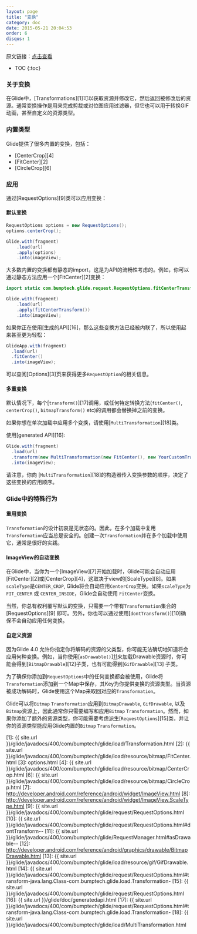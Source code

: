```yaml
---
layout: page
title: "变换"
category: doc
date: 2015-05-21 20:04:53
order: 6
disqus: 1
---
```


原文链接：[点击查看](http://bumptech.github.io/glide/doc/transformations.html)

* TOC
{:toc}

### 关于变换

在Glide中，[Transformations][1]可以获取资源并修改它，然后返回被修改后的资源。通常变换操作是用来完成剪裁或对位图应用过滤器，但它也可以用于转换GIF动画，甚至自定义的资源类型。

### 内置类型

Glide提供了很多内置的变换，包括：

* [CenterCrop][4]
* [FitCenter][2]
* [CircleCrop][6]

### 应用

通过[RequestOptions][9]类可以应用变换：

#### 默认变换

```java
RequestOptions options = new RequestOptions();
options.centerCrop();

Glide.with(fragment)
    .load(url)
    .apply(options)
    .into(imageView);
```

大多数内置的变换都有静态的import，这是为API的流畅性考虑的。例如，你可以通过静态方法应用一个[FitCenter][2]变换：

```java
import static com.bumptech.glide.request.RequestOptions.fitCenterTransform;

Glide.with(fragment)
    .load(url)
    .apply(fitCenterTransform())
    .into(imageView);
```

如果你正在使用[生成的API][16]，那么这些变换方法已经被内联了，所以使用起来甚至更为轻松：

```java
GlideApp.with(fragment)
  .load(url)
  .fitCenter()
  .into(imageView);
```

可以查阅[Options][3]页来获得更多`RequestOption`的相关信息。

#### 多重变换

默认情况下，每个[``transform()``][17]调用，或任何特定转换方法(``fitCenter()``, ``centerCrop()``, ``bitmapTransform()`` etc)的调用都会替换掉之前的变换。

如果你想在单次加载中应用多个变换，请使用[``MultiTransformation``][18]类。

使用[generated API][16]:

```java
Glide.with(fragment)
  .load(url)
  .transform(new MultiTransformation(new FitCenter(), new YourCustomTransformation())
  .into(imageView);
```

请注意，你向 [``MultiTransformation``][18]的构造器传入变换参数的顺序，决定了这些变换的应用顺序。

### Glide中的特殊行为

#### 重用变换
``Transformation``的设计初衷是无状态的。因此，在多个加载中复用``Transformation``应当总是安全的。创建一次``Transformation``并在多个加载中使用它，通常是很好的实践。

#### ImageView的自动变换
在Glide中，当你为一个[ImageView][7]开始加载时，Glide可能会自动应用[FitCenter][2]或[CenterCrop][4]，这取决于view的[ScaleType][8]。如果`scaleType`是``CENTER_CROP``, Glide将会自动应用``CenterCrop``变换。如果`scaleType`为``FIT_CENTER`` 或 ``CENTER_INSIDE``，Glide会自动使用 ``FitCenter``变换。

当然，你总有权利覆写默认的变换，只需要一个带有``Transformation``集合的[RequestOptions][9] 即可。另外，你也可以通过使用[``dontTransform()``][10]确保不会自动应用任何变换。

#### 自定义资源
因为Glide 4.0 允许你指定你将解码的资源的父类型，你可能无法确切地知道将会应用何种变换。例如，当你使用[``asDrawable()``][11](或就是普通的``with()``，因为``asDrawable()``是默认情形)来加载Drawable资源时，你可能会得到[``BitmapDrawable``][12]子类，也有可能得到[``GifDrawable``][13] 子类。

为了确保你添加到``RequestOptions``中的任何变换都会被使用，Glide将``Transformation``添加到一个Map中保存，其Key为你提供变换的资源类型。当资源被成功解码时，Glide使用这个Map来取回对应的``Transformation``。

Glide可以将``Bitmap`` ``Transformation``应用到``BitmapDrawable``, ``GifDrawable``, 以及``Bitmap``资源上，因此通常你只需要编写和应用``Bitmap`` ``Transformation``。然而，如果你添加了额外的资源类型，你可能需要考虑派生[``RequestOptions``][15]类，并让你的资源类型能应用Glide内置的``Bitmap`` ``Transformation``。

[1]: {{ site.url }}/glide/javadocs/400/com/bumptech/glide/load/Transformation.html
[2]: {{ site.url }}/glide/javadocs/400/com/bumptech/glide/load/resource/bitmap/FitCenter.html
[3]: options.html
[4]: {{ site.url }}/glide/javadocs/400/com/bumptech/glide/load/resource/bitmap/CenterCrop.html
[6]: {{ site.url }}/glide/javadocs/400/com/bumptech/glide/load/resource/bitmap/CircleCrop.html
[7]: http://developer.android.com/reference/android/widget/ImageView.html
[8]: http://developer.android.com/reference/android/widget/ImageView.ScaleType.html
[9]: {{ site.url }}/glide/javadocs/400/com/bumptech/glide/request/RequestOptions.html
[10]: {{ site.url }}/glide/javadocs/400/com/bumptech/glide/request/RequestOptions.html#dontTransform--
[11]: {{ site.url }}/glide/javadocs/400/com/bumptech/glide/RequestManager.html#asDrawable--
[12]: http://developer.android.com/reference/android/graphics/drawable/BitmapDrawable.html
[13]: {{ site.url }}/glide/javadocs/400/com/bumptech/glide/load/resource/gif/GifDrawable.html
[14]: {{ site.url }}/glide/javadocs/400/com/bumptech/glide/request/RequestOptions.html#transform-java.lang.Class-com.bumptech.glide.load.Transformation-
[15]: {{ site.url }}/glide/javadocs/400/com/bumptech/glide/request/RequestOptions.html
[16]: {{ site.url }}/glide/doc/generatedapi.html
[17]: {{ site.url }}/glide/javadocs/400/com/bumptech/glide/request/RequestOptions.html#transform-java.lang.Class-com.bumptech.glide.load.Transformation-
[18]: {{ site.url }}/glide/javadocs/400/com/bumptech/glide/load/MultiTransformation.html

